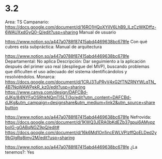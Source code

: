 # 3.2

Area: TS
Campanario: https://docs.google.com/document/d/16RO1HQoXYiIV6LhB9_ILzCzWKDffz-6WAUXxdGyQ0-Q/edit?usp=sharing
Manual de usuario

https://www.notion.so/a447a0788f87415abd4469638bc678fe 
Con qué cubres esta subpráctica: Manual de arquitectura

https://www.notion.so/a447a0788f87415abd4469638bc678fe 
Departamental: No aplica
Descripción: Dar seguimiento a la aplicación después del primer uso real (despliegue del MVP), buscando problemas que dificulten el uso adecuado del sistema identificándolos y resolviéndolos.
Monarca: https://docs.google.com/document/d/1CRJ3TuPRyV4xG2fTNZRNYWLqTN_4B7NqWAWPekR_kz0/edit?usp=sharing
https://www.canva.com/design/DAFCBd-dJKg/84NYFqOSRhkNQmTI5LTi3g/edit?utm_content=DAFCBd-dJKg&utm_campaign=designshare&utm_medium=link2&utm_source=sharebutton

https://www.notion.so/a447a0788f87415abd4469638bc678fe 
Nefrovida: https://docs.google.com/document/d/1KWQ3JERA0bKdEZb37gpui6AMypzboIG-gGABqNGZ9pQ/edit#
https://docs.google.com/document/d/16k6Md1On1incEWLVPIzffQoELDed2y9bGIgRq8imy2M/edit?usp=sharing

https://www.notion.so/a447a0788f87415abd4469638bc678fe 
¿La tenemos?: Yes